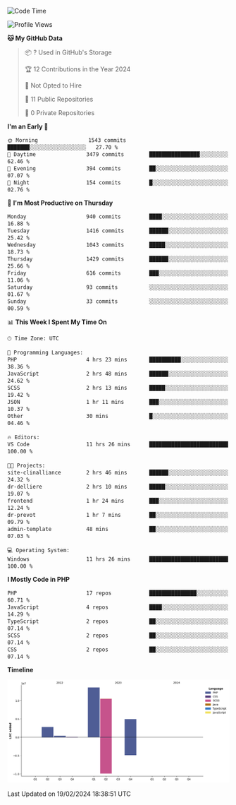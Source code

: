<!--START_SECTION:waka-->
![Code Time](http://img.shields.io/badge/Code%20Time-1%2C504%20hrs%203%20mins-blue)

![Profile Views](http://img.shields.io/badge/Profile%20Views-0-blue)

**🐱 My GitHub Data** 

> 📦 ? Used in GitHub's Storage 
 > 
> 🏆 12 Contributions in the Year 2024
 > 
> 🚫 Not Opted to Hire
 > 
> 📜 11 Public Repositories 
 > 
> 🔑 0 Private Repositories 
 > 
**I'm an Early 🐤** 

```text
🌞 Morning                1543 commits        ███████░░░░░░░░░░░░░░░░░░   27.70 % 
🌆 Daytime                3479 commits        ████████████████░░░░░░░░░   62.46 % 
🌃 Evening                394 commits         ██░░░░░░░░░░░░░░░░░░░░░░░   07.07 % 
🌙 Night                  154 commits         █░░░░░░░░░░░░░░░░░░░░░░░░   02.76 % 
```
📅 **I'm Most Productive on Thursday** 

```text
Monday                   940 commits         ████░░░░░░░░░░░░░░░░░░░░░   16.88 % 
Tuesday                  1416 commits        ██████░░░░░░░░░░░░░░░░░░░   25.42 % 
Wednesday                1043 commits        █████░░░░░░░░░░░░░░░░░░░░   18.73 % 
Thursday                 1429 commits        ██████░░░░░░░░░░░░░░░░░░░   25.66 % 
Friday                   616 commits         ███░░░░░░░░░░░░░░░░░░░░░░   11.06 % 
Saturday                 93 commits          ░░░░░░░░░░░░░░░░░░░░░░░░░   01.67 % 
Sunday                   33 commits          ░░░░░░░░░░░░░░░░░░░░░░░░░   00.59 % 
```


📊 **This Week I Spent My Time On** 

```text
🕑︎ Time Zone: UTC

💬 Programming Languages: 
PHP                      4 hrs 23 mins       ██████████░░░░░░░░░░░░░░░   38.36 % 
JavaScript               2 hrs 48 mins       ██████░░░░░░░░░░░░░░░░░░░   24.62 % 
SCSS                     2 hrs 13 mins       █████░░░░░░░░░░░░░░░░░░░░   19.42 % 
JSON                     1 hr 11 mins        ███░░░░░░░░░░░░░░░░░░░░░░   10.37 % 
Other                    30 mins             █░░░░░░░░░░░░░░░░░░░░░░░░   04.46 % 

🔥 Editors: 
VS Code                  11 hrs 26 mins      █████████████████████████   100.00 % 

🐱‍💻 Projects: 
site-clinalliance        2 hrs 46 mins       ██████░░░░░░░░░░░░░░░░░░░   24.32 % 
dr-delliere              2 hrs 10 mins       █████░░░░░░░░░░░░░░░░░░░░   19.07 % 
frontend                 1 hr 24 mins        ███░░░░░░░░░░░░░░░░░░░░░░   12.24 % 
dr-prevot                1 hr 7 mins         ██░░░░░░░░░░░░░░░░░░░░░░░   09.79 % 
admin-template           48 mins             ██░░░░░░░░░░░░░░░░░░░░░░░   07.03 % 

💻 Operating System: 
Windows                  11 hrs 26 mins      █████████████████████████   100.00 % 
```

**I Mostly Code in PHP** 

```text
PHP                      17 repos            ███████████████░░░░░░░░░░   60.71 % 
JavaScript               4 repos             ████░░░░░░░░░░░░░░░░░░░░░   14.29 % 
TypeScript               2 repos             ██░░░░░░░░░░░░░░░░░░░░░░░   07.14 % 
SCSS                     2 repos             ██░░░░░░░░░░░░░░░░░░░░░░░   07.14 % 
CSS                      2 repos             ██░░░░░░░░░░░░░░░░░░░░░░░   07.14 % 
```



**Timeline**

![Lines of Code chart](https://raw.githubusercontent.com/tahar-elgunaoui/tahar-elgunaoui/main/assets/bar_graph.png)


 Last Updated on 19/02/2024 18:38:51 UTC
<!--END_SECTION:waka-->
